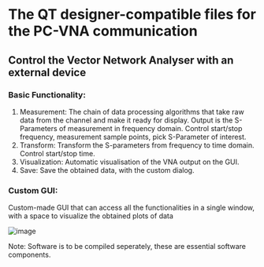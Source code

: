 # The QT designer-compatible files for the PC-VNA communication

## Control the Vector Network Analyser with an external device
### Basic Functionality:
1. Measurement: The chain of data processing algorithms that take raw data from the channel and make it ready for display. Output is the S-Parameters of measurement in frequency domain. Control start/stop frequency, measurement sample points, pick S-Parameter of interest.
2. Transform: Transform the S-parameters from frequency to time domain. Control start/stop time.
3. Visualization: Automatic visualisation of the VNA output on the GUI.
4. Save: Save the obtained data, with the custom dialog.

### Custom GUI:
Custom-made GUI that can access all the functionalities in a single window, with a space to visualize the obtained plots of data

![image](https://user-images.githubusercontent.com/63436458/167600865-e3e05d2c-3393-4090-8b91-80b391729202.png)

Note: Software is to be compiled seperately, these are essential software components.
